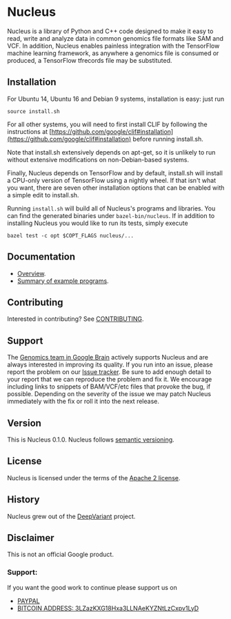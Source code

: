 # Nucleus

Nucleus is a library of Python and C++ code designed to make it easy to
read, write and analyze data in common genomics file formats like SAM and VCF.
In addition, Nucleus enables painless integration with the TensorFlow machine
learning framework, as anywhere a genomics file is consumed or produced, a
TensorFlow tfrecords file may be substituted.

## Installation

For Ubuntu 14, Ubuntu 16 and Debian 9 systems, installation is easy:
just run

```shell
source install.sh
```

For all other systems, you will need to first install CLIF by following
the instructions at [https://github.com/google/clif#installation](https://github.com/google/clif#installation) before running install.sh.

Note that install.sh extensively depends on apt-get, so it is unlikely
to run without extensive modifications on non-Debian-based systems.

Finally, Nucleus depends on TensorFlow and by default, install.sh will
install a CPU-only version of TensorFlow using a nightly wheel.  If that isn't
what you want, there are seven other installation options that can be enabled
with a simple edit to install.sh.

Running ``install.sh`` will build all of Nucleus's programs and libraries.
You can find the generated  binaries under ``bazel-bin/nucleus``.  If in
addition to installing Nucleus you would like to run its tests, simply execute

```shell
bazel test -c opt $COPT_FLAGS nucleus/...
```

## Documentation

* [Overview](https://github.com/google/nucleus/blob/master/docs/overview.md).
* [Summary of example programs](https://github.com/google/nucleus/blob/master/docs/examples.md).

## Contributing

Interested in contributing? See [CONTRIBUTING](CONTRIBUTING.md).

## Support

The [Genomics team in Google Brain](https://research.google.com/teams/brain/genomics/)
actively supports Nucleus and are always interested in improving its quality.
If you run into an issue, please report the problem on our [Issue
tracker](https://github.com/google/nucleus/issues). Be sure to add enough
detail to your report that we can reproduce the problem and fix it. We encourage
including links to snippets of BAM/VCF/etc files that provoke the bug, if
possible. Depending on the severity of the issue we may patch Nucleus
immediately with the fix or roll it into the next release.

## Version

This is Nucleus 0.1.0.  Nucleus follows [semantic
versioning](https://semver.org/).

## License

Nucleus is licensed under the terms of the [Apache 2 license](LICENSE).

## History

Nucleus grew out of the [DeepVariant](https://github.com/google/deepvariant)
project.

## Disclaimer

This is not an official Google product.

### Support:

If you want the good work to continue please support us on

* [PAYPAL](https://www.paypal.me/ishandutta2007)
* [BITCOIN ADDRESS: 3LZazKXG18Hxa3LLNAeKYZNtLzCxpv1LyD](https://www.coinbase.com/join/5a8e4a045b02c403bc3a9c0c)
